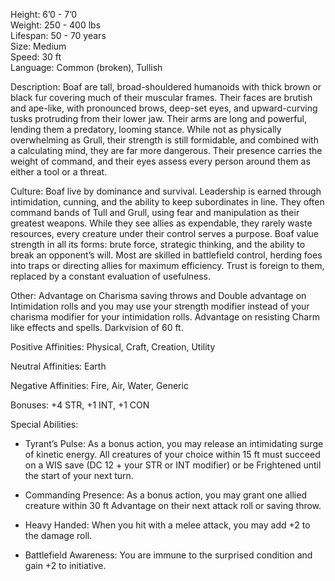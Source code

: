 Height: 6’0 - 7’0  
Weight: 250 - 400 lbs  
Lifespan: 50 - 70 years  
Size: Medium  
Speed: 30 ft  
Language: Common (broken), Tullish

Description: Boaf are tall, broad-shouldered humanoids with thick brown or black fur covering much of their muscular frames. Their faces are brutish and ape-like, with pronounced brows, deep-set eyes, and upward-curving tusks protruding from their lower jaw. Their arms are long and powerful, lending them a predatory, looming stance. While not as physically overwhelming as Grull, their strength is still formidable, and combined with a calculating mind, they are far more dangerous. Their presence carries the weight of command, and their eyes assess every person around them as either a tool or a threat.

Culture: Boaf live by dominance and survival. Leadership is earned through intimidation, cunning, and the ability to keep subordinates in line. They often command bands of Tull and Grull, using fear and manipulation as their greatest weapons. While they see allies as expendable, they rarely waste resources, every creature under their control serves a purpose. Boaf value strength in all its forms: brute force, strategic thinking, and the ability to break an opponent’s will. Most are skilled in battlefield control, herding foes into traps or directing allies for maximum efficiency. Trust is foreign to them, replaced by a constant evaluation of usefulness.

Other: Advantage on Charisma saving throws and Double advantage on Intimidation rolls and you may use your strength modifier instead of your charisma modifier for your intimidation rolls. Advantage on resisting Charm like effects and spells. Darkvision of 60 ft. 

Positive Affinities: Physical, Craft, Creation, Utility

Neutral Affinities: Earth

Negative Affinities: Fire, Air, Water, Generic

Bonuses: +4 STR, +1 INT, +1 CON

Special Abilities:

- Tyrant’s Pulse: As a bonus action, you may release an intimidating surge of kinetic energy. All creatures of your choice within 15 ft must succeed on a WIS save (DC 12 + your STR or INT modifier) or be Frightened until the start of your next turn.
    
- Commanding Presence: As a bonus action, you may grant one allied creature within 30 ft Advantage on their next attack roll or saving throw.
    
- Heavy Handed: When you hit with a melee attack, you may add +2 to the damage roll.
    
- Battlefield Awareness: You are immune to the surprised condition and gain +2 to initiative.